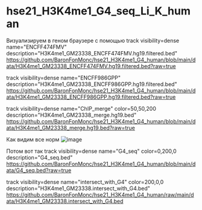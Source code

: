 # hse21_H3K4me1_G4_seq_Li_K_human
Визуализируем в геном браузере с помощью 
track visibility=dense name="ENCFF474FMV"  description="H3K4me1_GM23338_ENCFF474FMV.hg19.filtered.bed"
https://github.com/BaronFonMonc/hse21_H3K4me1_G4_human/blob/main/data/H3K4me1_GM23338_ENCFF474FMV.hg19.filtered.bed?raw=true

track visibility=dense name="ENCFF986GPP"  description="H3K4me1_GM23338_ENCFF986GPP.hg19.filtered.bed"
https://github.com/BaronFonMonc/hse21_H3K4me1_G4_human/blob/main/data/H3K4me1_GM23338_ENCFF986GPP.hg19.filtered.bed?raw=true

track visibility=dense name="ChIP_merge"  color=50,50,200   description="H3K4me1_GM23338_merge.hg19.bed"
https://github.com/BaronFonMonc/hse21_H3K4me1_G4_human/blob/main/data/H3K4me1_GM23338_merge.hg19.bed?raw=true

Как видим все норм ![image](https://user-images.githubusercontent.com/55275328/121358140-0a6b7500-c93b-11eb-9df3-92c3e6653703.png)


Потом вот так 
track visibility=dense name="G4_seq"  color=0,200,0  description="G4_seq.bed"
https://github.com/BaronFonMonc/hse21_H3K4me1_G4_human/blob/main/data/G4_seq.bed?raw=true

track visibility=dense name="intersect_with_G4"  color=200,0,0  description="H3K4me1_GM23338.intersect_with_G4.bed"
https://github.com/BaronFonMonc/hse21_H3K4me1_G4_human/raw/main/data/H3K4me1_GM23338.intersect_with_G4.bed
